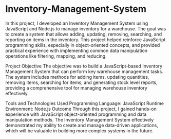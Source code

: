 # Inventory-Management-System
In this project, I developed an Inventory Management System using JavaScript and Node.js to manage inventory for a warehouse. The goal was to create a system that allows adding, updating, removing, searching, and reporting on items in the inventory. This project helped reinforce JavaScript programming skills, especially in object-oriented concepts, and provided practical experience with implementing common data manipulation operations like filtering, mapping, and reducing.

Project Objective
The objective was to build a JavaScript-based Inventory Management System that can perform key warehouse management tasks. The system includes methods for adding items, updating quantities, removing items, searching for items, and generating stock level reports, providing a comprehensive tool for managing warehouse inventory effectively.

Tools and Technologies Used
Programming Language: JavaScript
Runtime Environment: Node.js
Outcome
Through this project, I gained hands-on experience with JavaScript object-oriented programming and data manipulation methods. The Inventory Management System effectively demonstrated my ability to create and manage data-driven applications, which will be valuable in building more complex systems in the future.

